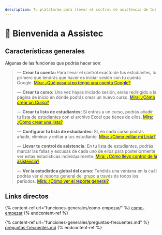 ```yaml
---
description: Tu plataforma para llevar el control de asistencia de tus estudantes
---
```


# 👋 Bienvenida a Assistec

## Características generales

Algunas de las funciones que podrás hacer son:

> — **Crear tu cuenta:** Para llevar el control exacto de tus estudiantes, lo primero que tendrás que hacer es iniciar sesión con tu cuenta Google. [<mark style="color:blue;">Mira: ¿Qué pasa si no tengo una cuenta Google?</mark>](funciones-generales/como-empezar/#que-tengo-que-hacer-si-no-tengo-cuenta-de-google)
>
>
>
> — **Crear tu curso:** Una vez hayas iniciado sesión, serás redirigido a la página de inicio en dónde podrás crear un nuevo curso. [<mark style="color:blue;">Mira: ¿Cómo crear un Curso?</mark>](funciones-generales/como-empezar/or-crear-un-nuevo-curso.md)
>
>
>
> — **Crear tu lista de estudiantes:** Si entras a un curso,  podrás añadir tu lista de estudiantes con el archivo Excel que tienes de ellos. [<mark style="color:blue;">Mira: ¿Cómo crear una lista?</mark>](funciones-generales/como-empezar/or-crear-lista-de-estudiantes.md)
>
>
>
> — **Configurar tu lista de estudiantes:** Sí, en cada curso podrás añadir, eliminar y editar a tus estudiante. [<mark style="color:blue;">Mira: ¿Cómo editar mi Lista?</mark>](funciones-generales/como-empezar/or-configurar-lista-de-estudiantes.md)
>
>
>
> — **Llevar tu control de asistencia:** En tu lista de estudiantes, podrás marcar las fallas y excusas de cada uno de ellos para posteriormente ver estas estadísticas individualmente. [<mark style="color:blue;">Mira: ¿Cómo llevo control de la asistencia?</mark>](funciones-generales/como-empezar/or-llevar-el-control-de-asistencia.md)
>
>
>
> — **Ver la estadística global del curso:** Tendrás una ventana en la cuál podrás ver el reporte general del grupo a través de todos los periodos. [<mark style="color:blue;">Mira: ¿Cómo ver el reporte general?</mark>](funciones-generales/como-empezar/or-ver-reporte-general.md)

## Links directos

{% content-ref url="funciones-generales/como-empezar/" %}
[como-empezar](funciones-generales/como-empezar/)
{% endcontent-ref %}

{% content-ref url="funciones-generales/preguntas-frecuentes.md" %}
[preguntas-frecuentes.md](funciones-generales/preguntas-frecuentes.md)
{% endcontent-ref %}

